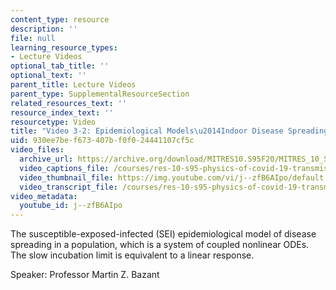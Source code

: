 ```yaml
---
content_type: resource
description: ''
file: null
learning_resource_types:
- Lecture Videos
optional_tab_title: ''
optional_text: ''
parent_title: Lecture Videos
parent_type: SupplementalResourceSection
related_resources_text: ''
resource_index_text: ''
resourcetype: Video
title: "Video 3-2: Epidemiological Models\u2014Indoor Disease Spreading"
uid: 930ee7be-f673-407b-f0f0-24441107cf5c
video_files:
  archive_url: https://archive.org/download/MITRES10.S95F20/MITRES_10_S95F20_0302_300k.mp4
  video_captions_file: /courses/res-10-s95-physics-of-covid-19-transmission-fall-2020/4f4b506766675ad7bb317097dfcd72e1_j--zfB6AIpo.vtt
  video_thumbnail_file: https://img.youtube.com/vi/j--zfB6AIpo/default.jpg
  video_transcript_file: /courses/res-10-s95-physics-of-covid-19-transmission-fall-2020/7335dda732cf53d45a42672a5baa8758_j--zfB6AIpo.pdf
video_metadata:
  youtube_id: j--zfB6AIpo
---
```


The susceptible-exposed-infected (SEI) epidemiological model of disease spreading in a population, which is a system of coupled nonlinear ODEs. The slow incubation limit is equivalent to a linear response.

Speaker: Professor Martin Z. Bazant
